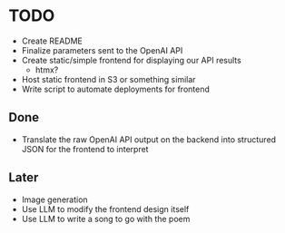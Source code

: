 # TODO

* Create README
* Finalize parameters sent to the OpenAI API
* Create static/simple frontend for displaying our API results
    * htmx?
* Host static frontend in S3 or something similar
* Write script to automate deployments for frontend

## Done

* Translate the raw OpenAI API output on the backend into structured JSON for the frontend to interpret

## Later

* Image generation
* Use LLM to modify the frontend design itself
* Use LLM to write a song to go with the poem

